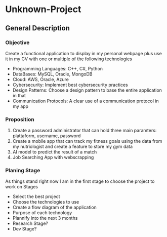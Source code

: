 # Unknown-Project
## General Description
### Objective 
Create a functional application to display in my personal webpage plus use it in my CV with one or multiple of the following technologies
* Programming Languages: C++, C#, Python
* DataBases: MySQL, Oracle, MongoDB
* Cloud: AWS, Oracle, Azure
* Cybersecurity: Implement best cybersecurity practices
* Design Patterns: Choose a design pattern to base the entire application in that
* Communication Protocols: A clear use of a communication protocol in my app
### Proposition
1. Create a password administrator that can hold three main paramters: plattaform, username, password
2. Create a mobile app that can track my fitness goals using the data from my nutriologist and create a feature to store my gym data
3. AI model to predict the result of a match
4. Job Searching App with webscrapping
### Planing Stage 
As things stand right now I am in the first stage to choose the project to work on
Stages
* Select the best project
* Choose the technologies to use
* Create a flow diagram of the application
* Purpose of each technology
* Plannify into the next 3 months
* Research Stage?
* Dev Stage?
